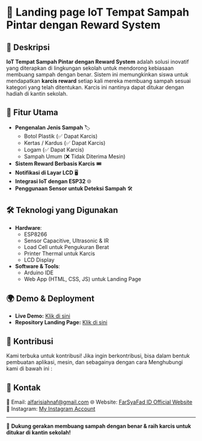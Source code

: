 # 🚀 Landing page IoT Tempat Sampah Pintar dengan Reward System

## 📌 Deskripsi
**IoT Tempat Sampah Pintar dengan Reward System** adalah solusi inovatif yang diterapkan di lingkungan sekolah untuk mendorong kebiasaan membuang sampah dengan benar. Sistem ini memungkinkan siswa untuk mendapatkan **karcis reward** setiap kali mereka membuang sampah sesuai kategori yang telah ditentukan. Karcis ini nantinya dapat ditukar dengan hadiah di kantin sekolah.

## 🎯 Fitur Utama
- **Pengenalan Jenis Sampah** 🏷️
  - Botol Plastik (✅ Dapat Karcis)
  - Kertas / Kardus (✅ Dapat Karcis)
  - Logam (✅ Dapat Karcis)
  - Sampah Umum (❌ Tidak Diterima Mesin)
- **Sistem Reward Berbasis Karcis** 🎟️
- **Notifikasi di Layar LCD** 🖥️
- **Integrasi IoT dengan ESP32** 🌐
- **Penggunaan Sensor untuk Deteksi Sampah** 🛠️

## 🛠️ Teknologi yang Digunakan
- **Hardware**:
  - ESP8266
  - Sensor Capacitive, Ultrasonic & IR
  - Load Cell untuk Pengukuran Berat
  - Printer Thermal untuk Karcis
  - LCD Display
- **Software & Tools**:
  - Arduino IDE
  - Web App (HTML, CSS, JS) untuk Landing Page

## 🌍 Demo & Deployment
- **Live Demo:** [Klik di sini](https://aliyah-waste-wise.vercel.app)
- **Repository Landing Page:** [Klik di sini](https://github.com/farsyafad12/landing-waste-wise)

## 📌 Kontribusi
Kami terbuka untuk kontribusi! Jika ingin berkontribusi, bisa dalam bentuk pembuatan aplikasi, mesin, dan sebagainya dengan cara Menghubungi kami di bawah ini :

## 📧 Kontak
📩 Email: alfarisiahnaf@gmail.com
🌐 Website: [FarSyaFad ID Official Website](https://farsyafad.tech)  
📱 Instagram: [My Instagram Account](https://instagram.com/farsyafad_official)

---
🚀 **Dukung gerakan membuang sampah dengan benar & raih karcis untuk ditukar di kantin sekolah!**
